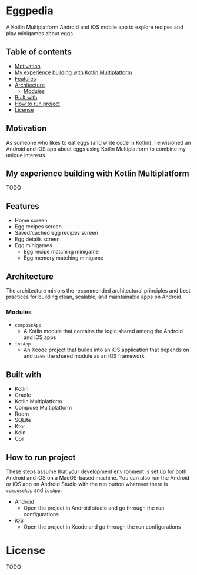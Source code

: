 # Eggpedia

A Kotlin Multiplatform Android and iOS mobile app to explore recipes and play minigames about eggs.

## Table of contents

- [Motivation](#motivation)
- [My experience building with Kotlin Multiplatform](#my-experience-building-with-kotlin-multiplatform)
- [Features](#features)
- [Architecture](#architecture)
  - [Modules](#modules)
- [Built with](#built-with)
- [How to run project](#how-to-run-project)
- [License](#license)

## Motivation

As someone who likes to eat eggs (and write code in Kotlin), I envisioned an Android and iOS app about eggs using Kotlin Multiplatform to combine my unique interests.

## My experience building with Kotlin Multiplatform

TODO

## Features

- Home screen
- Egg recipes screen
- Saved/cached egg recipes screen
- Egg details screen
- Egg minigames
  - Egg recipe matching minigame
  - Egg memory matching minigame

## Architecture

The architecture mirrors the recommended architectural principles and best practices for building clean, scalable, and maintainable apps on Android.

### Modules

- `composeApp`
  - A Kotlin module that contains the logic shared among the Android and iOS apps
- `iosApp`
  - An Xcode project that builds into an iOS application that depends on and uses the shared module as an iOS framework

## Built with

- Kotlin
- Gradle
- Kotlin Multiplatform
- Compose Multiplatform
- Room
- SQLite
- Ktor
- Koin
- Coil

## How to run project

These steps assume that your development environment is set up for both Android and iOS on a MacOS-based machine. You can also run the Android or iOS app on Android Studio with the run button wherever there is `composeApp` and `iosApp`. 

- Android
  - Open the project in Android studio and go through the run configurations
- iOS
  - Open the project in Xcode and go through the run configurations

# License

TODO
